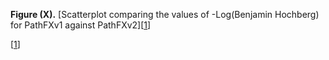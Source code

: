 
**Figure (X).** [Scatterplot comparing the values of -Log(Benjamin Hochberg) for PathFXv1 against PathFXv2][[1]]

[[1]]

[1]: https://htmlpreview.github.io/?

[2]: https://github.com/aryastark5/web_bench/blob/gh-pages/display_files/

[3]: output_benchmark_general_results/Difference_in_-Log_Benjamini-Hochberg_between_Version_2_and_Version_1_of_PathFX_for_each_CUI-Drug_Record.html

